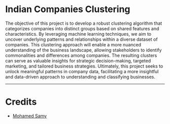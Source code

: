 # Indian Companies Clustering
 The objective of this project is to develop a robust clustering algorithm that categorizes companies into distinct groups based on shared features and characteristics. By leveraging machine learning techniques, we aim to uncover underlying patterns and relationships within a diverse dataset of companies. This clustering approach will enable a more nuanced understanding of the business landscape, allowing stakeholders to identify commonalities and differences among companies. The resulting clusters can serve as valuable insights for strategic decision-making, targeted marketing, and tailored business strategies. Ultimately, this project seeks to unlock meaningful patterns in company data, facilitating a more insightful and data-driven approach to understanding and classifying businesses.
 - - -
# Credits
- [Mohamed Samy](https://www.linkedin.com/in/mohamed-samy10/)
